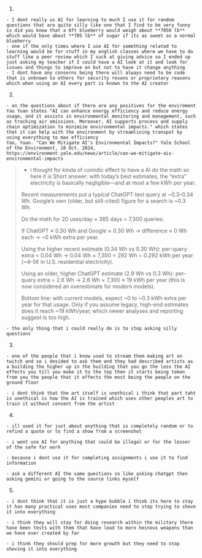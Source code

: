 1. 

    - I dont really us AI for learning to much I use it for random questions that are quite silly like one that I find to be very funny is did you know that a 6ft blueberry would weigh about **7050 lb** which would have about **705 lb** of sugar if its as sweet as a normal blueberry
    - one if the only times where I use AI for something related to learning would be for stuff in my english classes where we have to do stuff like a peer review which I suck at giving advice so I ended up just asking my teacher if I could have a AI look at it and look for issues and things to improve on but not to have it change anything
    - I dont have any conserns being there will always need to be code that is unknown to others for security resons or proprietary reasons which when using an AI every part is known to the AI creator

2. 

    - on the questions about if there are any positives for the enviroment Yau Yuan states "AI can enhance energy efficiency and reduce energy usage, and it assists in environmental monitoring and management, such as tracking air emissions. Moreover, AI supports process and supply chain optimization to minimize environmental impacts." which states that it can help with the environment by streamlining transpot by using everything to max efficiency 
    Yao, Yuan. "Can We Mitigate AI's Environmental Impacts?" Yale School of the Environment, 10 Oct. 2024, https://environment.yale.edu/news/article/can-we-mitigate-ais-environmental-impacts
   > - i thought for kinda of comidic effect to have a AI do the math so here it is
   > Short answer: with today’s best estimates, the “extra” electricity is basically negligible—and at most a few kWh per year.
>
>Recent measurements put a typical ChatGPT text query at ~0.3–0.34 Wh. Google’s own (older, but still-cited) figure for a search is ~0.3 Wh. 
>
>Do the math for 20 uses/day × 365 days = 7,300 queries:
>
>If ChatGPT ≈ 0.30 Wh and Google ≈ 0.30 Wh → difference ≈ 0 Wh each → ~0 kWh extra per year.
>
>Using the higher recent estimate (0.34 Wh vs 0.30 Wh):
>per-query extra = 0.04 Wh → 0.04 Wh × 7,300 = 292 Wh = 0.292 kWh per year (~4–5¢ in U.S. residential electricity). 
>
>Using an older, higher ChatGPT estimate (2.9 Wh vs 0.3 Wh):
>per-query extra = 2.6 Wh → 2.6 Wh × 7,300 ≈ 19 kWh per year (this is now considered an overestimate for modern models). 
>
>Bottom line: with current models, expect ~0 to ~0.3 kWh extra per year for that usage. Only if you assume legacy, high-end estimates does it reach ~19 kWh/year, which newer analyses and reporting suggest is too high.

    - the only thing that i could really do is to stop asking silly questions

3. 

    - one of the people that i know used to stream them making art on twitch and so i desided to ask them and they had described artists as a building the higher up in the building that you go the less the AI effects you till you make it to the top then it starts being taken from you the people that it effects the most being the people on the ground floor

    - i dont think that the art itself is unethical i think that part taht is unethical is how the AI is trained which uses other peoples art to train it without consent from the artist

4. 

    - ill used it for just about anything that is completely random or to refind a quote or to find a show from a screenshot

    - i wont use AI for anything that could be illegal or for the lesser of the safe for work

    - because i dont use it for completing assignments i use it to find information

    - ask a different AI the same questions so like asking chatgpt then asking gemini or going to the source links myself

5.

    - i dont think that it is just a hype bubble i think its here to stay it has many practical uses most companies need to stop trying to shove it into everything

    - i think they will stay for doing research within the military there have been tests with them that have lead to more heinous weapons than we have ever created by far

    - i think they should prep for more growth but they need to stop shoving it into everything